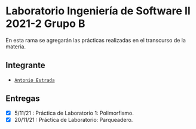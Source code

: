 # Laboratorio Ingeniería de Software II 2021-2 Grupo B

En esta rama se agregarán las prácticas realizadas en el transcurso de la materia.

## Integrante

-  [`Antonio Estrada`](https://github.com/AntonioEstrda)

  

## Entregas

-  [x] 5/11/21 : Práctica de Laboratorio 1: Polimorfismo.
-  [x] 20/11/21 : Práctica de Laboratorio: Parqueadero.